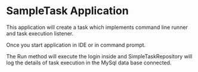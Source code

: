 # SampleTask Application

This application will create a task which implements command line runner and task execution listener.

Once you start application in IDE or in command prompt. 

The Run method will execute the login inside and SimpleTaskRepository will log the details of task execution in the MySql data base connected. 